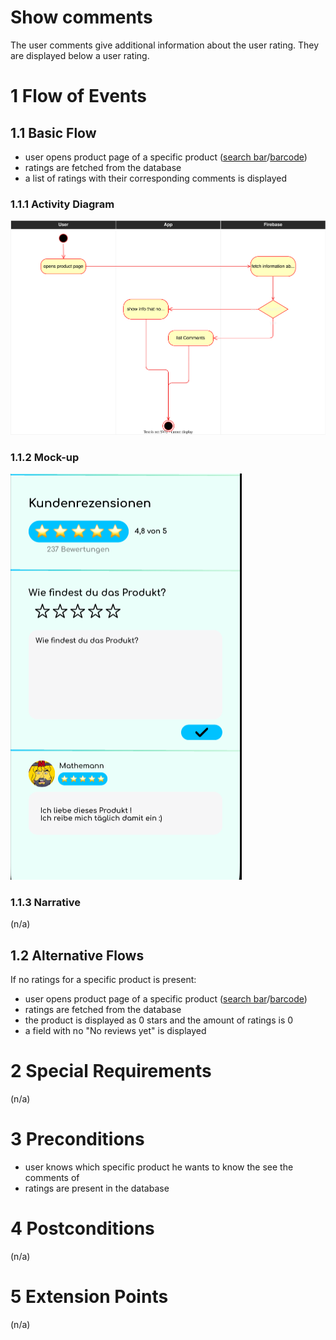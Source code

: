 # Show comments
The user comments give additional information about the user rating. They 
are displayed below a user rating.
# 1 Flow of Events
## 1.1 Basic Flow
- user opens product page of a specific product ([search bar](./UC1_Searchbar.md)/[barcode](./UC4_Scanner.md))
- ratings are fetched from the database
- a list of ratings with their corresponding comments is displayed

### 1.1.1 Activity Diagram
![Activity Diagram](../resources/UC8_ShowComments.drawio.svg)

### 1.1.2 Mock-up
![Ingredients Screenshot](../resources/Ingredients_ratings.PNG)

### 1.1.3 Narrative
(n/a)

## 1.2 Alternative Flows
If no ratings for a specific product is present:
- user opens product page of a specific product ([search bar](./UC1_Searchbar.md)/[barcode](./UC4_Scanner.md))
- ratings are fetched from the database
- the product is displayed as 0 stars and the amount of ratings is 0
- a field with no "No reviews yet" is displayed

# 2 Special Requirements
(n/a)

# 3 Preconditions
- user knows which specific product he wants to know the see the comments of
- ratings are present in the database

# 4 Postconditions
(n/a)

# 5 Extension Points
(n/a)
